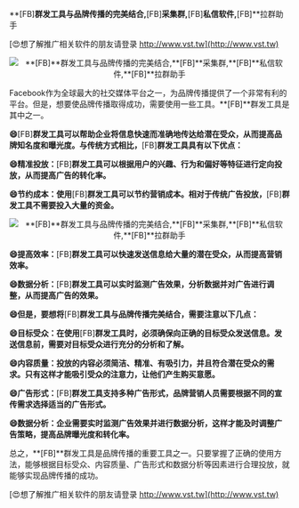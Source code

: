 **[FB]**群发工具与品牌传播的完美结合,**[FB]**采集群,**[FB]**私信软件,**[FB]**拉群助手

[😍想了解推广相关软件的朋友请登录 http://www.vst.tw](http://www.vst.tw)

 <center><img src="https://vst.tw/MP4/tuiguang/png/0.png" alt="**[FB]**群发工具与品牌传播的完美结合,**[FB]**采集群,**[FB]**私信软件,**[FB]**拉群助手"></center>

Facebook作为全球最大的社交媒体平台之一，为品牌传播提供了一个非常有利的平台。但是，想要使品牌传播取得成功，需要使用一些工具。**[FB]**群发工具是其中之一。

**😄**[FB]**群发工具可以帮助企业将信息快速而准确地传达给潜在受众，从而提高品牌知名度和曝光度。与传统方式相比，**[FB]**群发工具具有以下优点：**

**😄精准投放：**[FB]**群发工具可以根据用户的兴趣、行为和偏好等特征进行定向投放，从而提高广告的转化率。**

**😄节约成本：使用**[FB]**群发工具可以节约营销成本。相对于传统广告投放，**[FB]**群发工具不需要投入大量的资金。**

 <center><img src="https://vst.tw/MP4/tuiguang/png/5.png" alt="**[FB]**群发工具与品牌传播的完美结合,**[FB]**采集群,**[FB]**私信软件,**[FB]**拉群助手"></center>

**😄提高效率：**[FB]**群发工具可以快速发送信息给大量的潜在受众，从而提高营销效率。**

**😄数据分析：**[FB]**群发工具可以实时监测广告效果，分析数据并对广告进行调整，从而提高广告的效果。**

**😄但是，要想将**[FB]**群发工具与品牌传播完美结合，需要注意以下几点：**

**😄目标受众：在使用**[FB]**群发工具时，必须确保向正确的目标受众发送信息。发送信息前，需要对目标受众进行充分的分析和了解。**

**😄内容质量：投放的内容必须简洁、精准、有吸引力，并且符合潜在受众的需求。只有这样才能吸引受众的注意力，让他们产生购买意愿。**

**😄广告形式：**[FB]**群发工具支持多种广告形式，品牌营销人员需要根据不同的宣传需求选择适当的广告形式。**

**😄数据分析：企业需要实时监测广告效果并进行数据分析，这样才能及时调整广告策略，提高品牌曝光度和转化率。**

总之，**[FB]**群发工具是品牌传播的重要工具之一。只要掌握了正确的使用方法，能够根据目标受众、内容质量、广告形式和数据分析等因素进行合理投放，就能够实现品牌传播的成功。

[😍想了解推广相关软件的朋友请登录 http://www.vst.tw](http://www.vst.tw)



